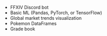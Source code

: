 - FFXIV Discord bot
- Basic ML (Pandas, PyTorch, or TensorFlow)
- Global market trends visualization
- Pokemon DataFrames
- Grade book
